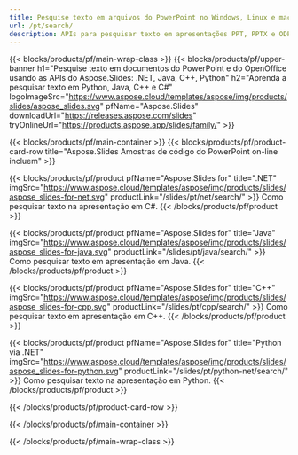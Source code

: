 ```yaml
---
title: Pesquise texto em arquivos do PowerPoint no Windows, Linux e macOS
url: /pt/search/
description: APIs para pesquisar texto em apresentações PPT, PPTX e ODP
---
```


{{< blocks/products/pf/main-wrap-class >}}
{{< blocks/products/pf/upper-banner h1="Pesquise texto em documentos do PowerPoint e do OpenOffice usando as APIs do Aspose.Slides: .NET, Java, C++, Python" h2="Aprenda a pesquisar texto em Python, Java, C++ e C#" logoImageSrc="https://www.aspose.cloud/templates/aspose/img/products/slides/aspose_slides.svg" pfName="Aspose.Slides" downloadUrl="https://releases.aspose.com/slides" tryOnlineUrl="https://products.aspose.app/slides/family/" >}}

{{< blocks/products/pf/main-container >}}
{{< blocks/products/pf/product-card-row title="Aspose.Slides Amostras de código do PowerPoint on-line incluem" >}}

{{< blocks/products/pf/product pfName="Aspose.Slides for" title=".NET" imgSrc="https://www.aspose.cloud/templates/aspose/img/products/slides/aspose_slides-for-net.svg" productLink="/slides/pt/net/search/" >}}
Como pesquisar texto na apresentação em C#.
{{< /blocks/products/pf/product >}}

{{< blocks/products/pf/product pfName="Aspose.Slides for" title="Java" imgSrc="https://www.aspose.cloud/templates/aspose/img/products/slides/aspose_slides-for-java.svg" productLink="/slides/pt/java/search/" >}}
Como pesquisar texto em apresentação em Java.
{{< /blocks/products/pf/product >}}

{{< blocks/products/pf/product pfName="Aspose.Slides for" title="C++" imgSrc="https://www.aspose.cloud/templates/aspose/img/products/slides/aspose_slides-for-cpp.svg" productLink="/slides/pt/cpp/search/" >}}
Como pesquisar texto em apresentação em C++.
{{< /blocks/products/pf/product >}}

{{< blocks/products/pf/product pfName="Aspose.Slides for" title="Python via .NET" imgSrc="https://www.aspose.cloud/templates/aspose/img/products/slides/aspose_slides-for-python.svg" productLink="/slides/pt/python-net/search/" >}}
Como pesquisar texto na apresentação em Python.
{{< /blocks/products/pf/product >}}

{{< /blocks/products/pf/product-card-row >}}

{{< /blocks/products/pf/main-container >}}

{{< /blocks/products/pf/main-wrap-class >}}
